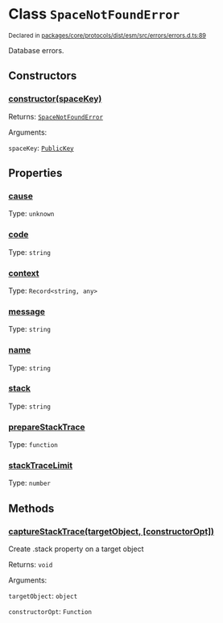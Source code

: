 # Class `SpaceNotFoundError`
<sub>Declared in [packages/core/protocols/dist/esm/src/errors/errors.d.ts:89]()</sub>


Database errors.

## Constructors
### [constructor(spaceKey)]()




Returns: <code>[SpaceNotFoundError](/api/@dxos/react-client/classes/SpaceNotFoundError)</code>

Arguments: 

`spaceKey`: <code>[PublicKey](/api/@dxos/react-client/classes/PublicKey)</code>



## Properties
### [cause]()
Type: <code>unknown</code>



### [code]()
Type: <code>string</code>



### [context]()
Type: <code>Record&lt;string, any&gt;</code>



### [message]()
Type: <code>string</code>



### [name]()
Type: <code>string</code>



### [stack]()
Type: <code>string</code>



### [prepareStackTrace]()
Type: <code>function</code>



### [stackTraceLimit]()
Type: <code>number</code>




## Methods
### [captureStackTrace(targetObject, \[constructorOpt\])]()


Create .stack property on a target object

Returns: <code>void</code>

Arguments: 

`targetObject`: <code>object</code>

`constructorOpt`: <code>Function</code>


